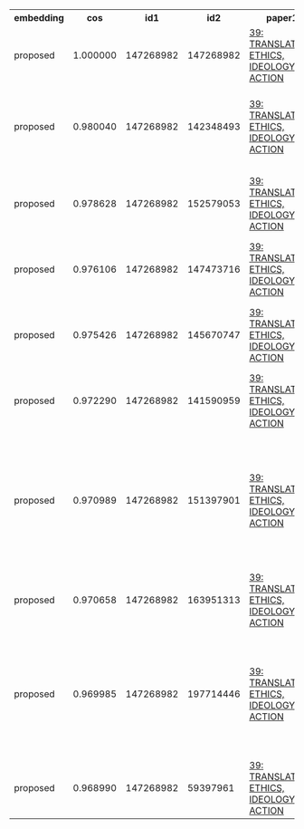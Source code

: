 <html><table><tr>
<th>embedding</th>
<th>cos</th>
<th>id1</th>
<th>id2</th>
<th>paper1</th>
<th>paper2</th>
</tr>
<tr>
<td>proposed</td>
<td>1.000000</td>
<td>147268982</td>
<td>147268982</td>
<td><a href="https://www.semanticscholar.org/paper/c81530ba5ada70c8ddace9986acc15d1b2c1ff7d">39: TRANSLATION: ETHICS, IDEOLOGY, ACTION</a></td>
<td><a href="https://www.semanticscholar.org/paper/c81530ba5ada70c8ddace9986acc15d1b2c1ff7d">39: TRANSLATION: ETHICS, IDEOLOGY, ACTION</a></td>
</tr>
<tr>
<td>proposed</td>
<td>0.980040</td>
<td>147268982</td>
<td>142348493</td>
<td><a href="https://www.semanticscholar.org/paper/c81530ba5ada70c8ddace9986acc15d1b2c1ff7d">39: TRANSLATION: ETHICS, IDEOLOGY, ACTION</a></td>
<td><a href="https://www.semanticscholar.org/paper/386fc7142cab780cecec137cbbdb64453f04a4c2">102: Translation and Identity in the Americas: New Directions in Translation Theory</a></td>
</tr>
<tr>
<td>proposed</td>
<td>0.978628</td>
<td>147268982</td>
<td>152579053</td>
<td><a href="https://www.semanticscholar.org/paper/c81530ba5ada70c8ddace9986acc15d1b2c1ff7d">39: TRANSLATION: ETHICS, IDEOLOGY, ACTION</a></td>
<td><a href="https://www.semanticscholar.org/paper/2f299a3ae11f8b4de53a7ca593aa697ad1ebcb69">21: Examining Self-Censorship: Zola's Nana in English Translation</a></td>
</tr>
<tr>
<td>proposed</td>
<td>0.976106</td>
<td>147268982</td>
<td>147473716</td>
<td><a href="https://www.semanticscholar.org/paper/c81530ba5ada70c8ddace9986acc15d1b2c1ff7d">39: TRANSLATION: ETHICS, IDEOLOGY, ACTION</a></td>
<td><a href="https://www.semanticscholar.org/paper/9b1c0e71a55ca84c49a7d0117efe74a6fe234ade">9: Framing the Interpreter: Towards a Visual Perspective</a></td>
</tr>
<tr>
<td>proposed</td>
<td>0.975426</td>
<td>147268982</td>
<td>145670747</td>
<td><a href="https://www.semanticscholar.org/paper/c81530ba5ada70c8ddace9986acc15d1b2c1ff7d">39: TRANSLATION: ETHICS, IDEOLOGY, ACTION</a></td>
<td><a href="https://www.semanticscholar.org/paper/40180ada3bb99da2b436cdb705e95fd8048efce1">100: Film (Adaptation) as Translation: Some Methodological Proposals</a></td>
</tr>
<tr>
<td>proposed</td>
<td>0.972290</td>
<td>147268982</td>
<td>141590959</td>
<td><a href="https://www.semanticscholar.org/paper/c81530ba5ada70c8ddace9986acc15d1b2c1ff7d">39: TRANSLATION: ETHICS, IDEOLOGY, ACTION</a></td>
<td><a href="https://www.semanticscholar.org/paper/f4884b822421bb09d02c80f0a57cb0e70aa48fc8">123: Why Translation Matters</a></td>
</tr>
<tr>
<td>proposed</td>
<td>0.970989</td>
<td>147268982</td>
<td>151397901</td>
<td><a href="https://www.semanticscholar.org/paper/c81530ba5ada70c8ddace9986acc15d1b2c1ff7d">39: TRANSLATION: ETHICS, IDEOLOGY, ACTION</a></td>
<td><a href="https://www.semanticscholar.org/paper/8c7c96590d7e3341187142cb98e3f002f859abd9">0: Translating from Mariupolitan Greek, A Severely Endangered Language, into Ukrainian: Historiographic and Sociological Perspectives</a></td>
</tr>
<tr>
<td>proposed</td>
<td>0.970658</td>
<td>147268982</td>
<td>163951313</td>
<td><a href="https://www.semanticscholar.org/paper/c81530ba5ada70c8ddace9986acc15d1b2c1ff7d">39: TRANSLATION: ETHICS, IDEOLOGY, ACTION</a></td>
<td><a href="https://www.semanticscholar.org/paper/c6e7f84dc20488901670510a6710bc058f8fc80a">9: The Stone Woman</a></td>
</tr>
<tr>
<td>proposed</td>
<td>0.969985</td>
<td>147268982</td>
<td>197714446</td>
<td><a href="https://www.semanticscholar.org/paper/c81530ba5ada70c8ddace9986acc15d1b2c1ff7d">39: TRANSLATION: ETHICS, IDEOLOGY, ACTION</a></td>
<td><a href="https://www.semanticscholar.org/paper/1799e6309776cc89541d96de8371d5596c1e20ef">0: The politics of translating science fiction : an analysis of translated Anglo-American science fiction in Italy (1950s-1970s)</a></td>
</tr>
<tr>
<td>proposed</td>
<td>0.968990</td>
<td>147268982</td>
<td>59397961</td>
<td><a href="https://www.semanticscholar.org/paper/c81530ba5ada70c8ddace9986acc15d1b2c1ff7d">39: TRANSLATION: ETHICS, IDEOLOGY, ACTION</a></td>
<td><a href="https://www.semanticscholar.org/paper/d7b3a0fd6a9a89b8014ec8546bedae949420f3a8">170: Feminist Translation: Contexts, Practices and Theories</a></td>
</tr>
</table></html>

